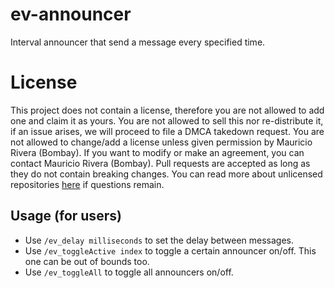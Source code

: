 # ev-announcer
Interval announcer that send a message every specified time.

# License
This project does not contain a license, therefore you are not allowed to add one and claim it as yours. You are not allowed to sell this nor re-distribute it, if an issue arises, we will proceed to file a DMCA takedown request. You are not allowed to change/add a license unless given permission by Mauricio Rivera (Bombay). If you want to modify or make an agreement, you can contact Mauricio Rivera (Bombay). Pull requests are accepted as long as they do not contain breaking changes. You can read more about unlicensed repositories [here](https://opensource.stackexchange.com/questions/1720/what-can-i-assume-if-a-publicly-published-project-has-no-license) if questions remain.


## Usage (for users)
- Use `/ev_delay milliseconds` to set the delay between messages.
- Use `/ev_toggleActive index` to toggle a certain announcer on/off. This one can be out of bounds too.
- Use `/ev_toggleAll` to toggle all announcers on/off.